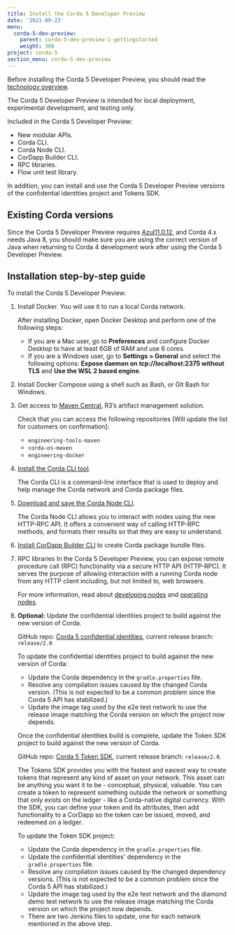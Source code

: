 ```yaml
---
title: Install the Corda 5 Developer Preview
date: '2021-09-23'
menu:
  corda-5-dev-preview:
    parent: corda-5-dev-preview-1-gettingstarted
    weight: 300
project: corda-5
section_menu: corda-5-dev-preview
---
```


Before installing the Corda 5 Developer Preview, you should read the [technology overview](prerequisites.md).

The Corda 5 Developer Preview is intended for local deployment, experimental development, and testing only.

Included in the Corda 5 Developer Preview:

* New modular APIs.
* Corda CLI.
* Corda Node CLI.
* CorDapp Builder CLI.
* RPC libraries.
* Flow unit test library.

In addition, you can install and use the Corda 5 Developer Preview versions of the confidential identities project and Tokens SDK.

## Existing Corda versions

Since the Corda 5 Developer Preview requires [Azul11.0.12](https://www.azul.com/downloads/?package=jdk),
and Corda 4.x needs Java 8, you should make sure you are using the correct
version of Java when returning to Corda 4 development work after using the Corda 5 Developer Preview.

## Installation step-by-step guide

To install the Corda 5 Developer Preview:

1. Install Docker. You will use it to run a local Corda network.

    After installing Docker, open Docker Desktop and perform one of the following steps:
   * If you are a Mac user, go to **Preferences** and configure Docker Desktop to have at least 6GB of RAM and use 6 cores.
   * If you are a Windows user, go to **Settings > General** and select the following options: **Expose daemon on tcp://localhost:2375 without TLS** and **Use the WSL 2 based engine**.

2. Install Docker Compose using a shell such as Bash, or Git Bash for Windows.

3. Get access to [Maven Central](XXX), R3’s artifact management solution.

   Check that you can access the following repositories [Will update the list for customers on confirmation]:
     * `engineering-tools-maven`
     * `corda-os-maven`
     * `engineering-docker`

4. [Install the Corda CLI tool](../corda-cli/installing-corda-cli.md).

    The Corda CLI is a command-line interface that is used to deploy and help manage the Corda network and Corda package files.

5. [Download and save the Corda Node CLI](../nodes/operating/cli-curl/cli-curl.md).

    The Corda Node CLI allows you to interact with nodes using the new HTTP-RPC API. It offers a
    convenient way of calling HTTP-RPC methods, and formats their results so that they are easy to understand.

6. [Install CorDapp Builder CLI](../packaging/cordapp-builder.md) to create Corda package bundle files.

7. RPC libraries
   In the Corda 5 Developer Preview, you can expose remote procedure call (RPC) functionality via a secure HTTP API (HTTP-RPC).
   It serves the purpose of allowing interaction with a running Corda node from any HTTP client including, but not limited to,
   web browsers.

    For more information, read about [developing nodes](../nodes/developing/developing-nodes-homepage.md) and
    [operating nodes](../nodes/operating/operating-nodes-homepage.md).

8. **Optional:** Update the confidential identities project to build against the new version of Corda.

    GitHub repo: [Corda 5 confidential identities](https://github.com/corda/corda5-confidential-identities), current release branch: `release/2.0`

    To update the confidential identities project to build against the new version of Corda:
   * Update the Corda dependency in the `gradle.properties` file.
   * Resolve any compilation issues caused by the changed Corda version. (This is not expected to be a common problem since the Corda 5 API has stabilized.)
   * Update the image tag used by the e2e test network to use the release image matching the Corda version on which the project
    now depends.

   Once the confidential identities build is complete, update the Token SDK project to build against the new version of Corda.

    GitHub repo: [Corda 5 Token SDK](https://github.com/corda/corda5-token-sdk), current release branch: `release/2.0`.

     The Tokens SDK provides you with the fastest and easiest way to create tokens that represent any kind of asset on your
     network. This asset can be anything you want it to be - conceptual, physical, valuable. You can create a token
     to represent something outside the network or something that only exists on the ledger - like a Corda-native digital
     currency.
     With the SDK, you can define your token and its attributes, then add functionality to a CorDapp so the token can be issued,
     moved, and redeemed on a ledger.

     To update the Token SDK project:
    * Update the Corda dependency in the `gradle.properties` file.
    * Update the confidential identities' dependency in the `gradle.properties` file.
    * Resolve any compilation issues caused by the changed dependency versions. (This is not expected to be a common problem since the Corda 5 API has stabilized.)
    * Update the image tag used by the e2e test network and the diamond demo test network to use the release image matching the Corda version on which the project now depends.
    * There are two Jenkins files to update, one for each network mentioned in the above step.
